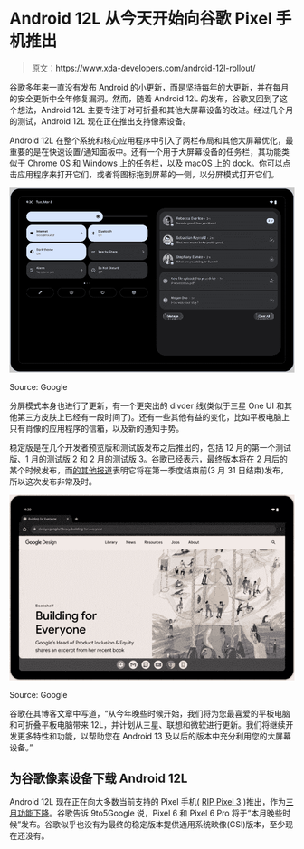 # Android 12L 从今天开始向谷歌 Pixel 手机推出

> 原文：<https://www.xda-developers.com/android-12l-rollout/>

谷歌多年来一直没有发布 Android 的小更新，而是坚持每年的大更新，并在每月的安全更新中全年修复漏洞。然而，随着 Android 12L 的发布，谷歌又回到了这个想法，Android 12L 主要专注于对可折叠和其他大屏幕设备的改进。经过几个月的测试，Android 12L 现在正在推出支持像素设备。

Android 12L 在整个系统和核心应用程序中引入了两栏布局和其他大屏幕优化，最重要的是在快速设置/通知面板中。还有一个用于大屏幕设备的任务栏，其功能类似于 Chrome OS 和 Windows 上的任务栏，以及 macOS 上的 dock。你可以点击应用程序来打开它们，或者将图标拖到屏幕的一侧，以分屏模式打开它们。

 <picture>![Android 12L notification shade](img/65b0a3f85248ee18cff2dbbe01a333fb.png)</picture> 

Source: Google

分屏模式本身也进行了更新，有一个更突出的 divder 线(类似于三星 One UI 和其他第三方皮肤上已经有一段时间了)。还有一些其他有益的变化，比如平板电脑上只有肖像的应用程序的信箱，以及新的通知手势。

稳定版是在几个开发者预览版和测试版发布之后推出的，包括 12 月的第一个测试版、1 月的测试版 2 和 2 月的测试版 3。谷歌已经表示，最终版本将在 2 月后的某个时候发布，而[的其他报道](https://www.xda-developers.com/android-12l-release-timeline/)表明它将在第一季度结束前(3 月 31 日结束)发布，所以这次发布非常及时。

 <picture>![Android 12L taskbar](img/65f7529d2985eb4faf38d206fc419cb4.png)</picture> 

Source: Google

谷歌在其博客文章中写道，“从今年晚些时候开始，我们将为您最喜爱的平板电脑和可折叠平板电脑带来 12L，并计划从三星、联想和微软进行更新。我们将继续开发更多特性和功能，以帮助您在 Android 13 及以后的版本中充分利用您的大屏幕设备。”

## 为谷歌像素设备下载 Android 12L

Android 12L 现在正在向大多数当前支持的 Pixel 手机( [RIP Pixel 3](https://www.xda-developers.com/google-pixel-3-end-of-life-february-patch/) )推出，作为[三月功能下降](https://www.xda-developers.com/pixel-feature-drop-march-2022/)。谷歌告诉 9to5Google 说，Pixel 6 和 Pixel 6 Pro 将于“本月晚些时候”发布。谷歌似乎也没有为最终的稳定版本提供通用系统映像(GSI)版本，至少现在还没有。